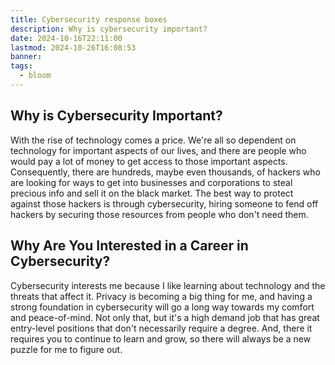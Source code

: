 ```yaml
---
title: Cybersecurity response boxes
description: Why is cybersecurity important?
date: 2024-10-16T22:11:00
lastmod: 2024-10-26T16:08:53
banner: 
tags:
  - bloom
---
```

## Why is Cybersecurity Important?  
  
With the rise of technology comes a price. We're all so dependent on technology for important aspects of our lives, and there are people who would pay a lot of money to get access to those important aspects. Consequently, there are hundreds, maybe even thousands, of hackers who are looking for ways to get into businesses and corporations to steal precious info and sell it on the black market. The best way to protect against those hackers is through cybersecurity, hiring someone to fend off hackers by securing those resources from people who don't need them.  
  
## Why Are You Interested in a Career in Cybersecurity?  
  
Cybersecurity interests me because I like learning about technology and the threats that affect it. Privacy is becoming a big thing for me, and having a strong foundation in cybersecurity will go a long way towards my comfort and peace-of-mind. Not only that, but it's a high demand job that has great entry-level positions that don't necessarily require a degree. And, there it requires you to continue to learn and grow, so there will always be a new puzzle for me to figure out.